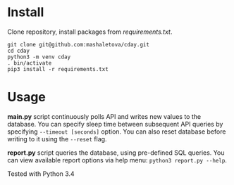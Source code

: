 # Install

Clone repository, install packages from *requirements.txt*.
```
git clone git@github.com:mashaletova/cday.git
cd cday
python3 -m venv cday
. bin/activate
pip3 install -r requirements.txt
```

# Usage

**main.py** script continuously polls API and writes new values to the database. You can specify sleep time between subsequent
API queries by specifying `--timeout [seconds]` option. You can also reset database before writing to it using the `--reset` flag.

**report.py** script queries the database, using pre-defined SQL queries. You can view available report options via help menu:
`python3 report.py --help`.

Tested with Python 3.4
